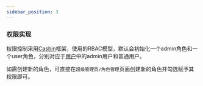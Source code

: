 ```yaml
---
sidebar_position: 3
---
```


### 权限实现

权限控制采用[Casbin](https://casbin.org/docs/zh-CN/overview)框架，使用的RBAC模型，默认会初始化一个admin角色和一个user角色，分别对应于[用户](./%E7%94%A8%E6%88%B7)中的admin用户和普通用户。

如需创建新的角色，可直接在`超级管理员/角色管理`页面创建新的角色并勾选赋予其权限即可。
